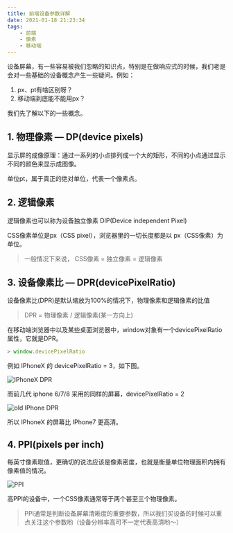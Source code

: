 ```yaml
---
title: 前端设备参数详解
date: 2021-01-18 21:23:34
tags:
    - 前端
    - 像素
    - 移动端
---
```


设备屏幕，有一些容易被我们忽略的知识点，特别是在做响应式的时候，我们老是会对一些基础的设备概念产生一些疑问。例如：

1. px、pt有啥区别呀？
2. 移动端到底能不能用px？

我们先了解以下的一些概念。

## 1. 物理像素 — DP(device pixels)

显示屏的成像原理：通过一系列的小点排列成一个大的矩形，不同的小点通过显示不同的颜色来显示成图像。

单位pt，属于真正的绝对单位，代表一个像素点。

## 2. 逻辑像素

逻辑像素也可以称为设备独立像素 DIP(Device independent Pixel)

CSS像素单位是px（CSS pixel），浏览器里的一切长度都是以 px（CSS像素）为单位。

> 一般情况下来说， CSS像素 = 独立像素 = 逻辑像素 

## 3. 设备像素比 — DPR(devicePixelRatio)

设备像素比(DPR)是默认缩放为100%的情况下，物理像素和逻辑像素的比值

> DPR = 物理像素 / 逻辑像素(某一方向上)

在移动端浏览器中以及某些桌面浏览器中，window对象有一个devicePixelRatio属性，它就是DPR。

```javascript
> window.devicePixelRatio
```

例如 IPhoneX 的 devicePixelRatio = 3，如下图。

![IPhoneX DPR](ipx.png)

而前几代 iphone 6/7/8 采用的同样的屏幕，devicePixelRatio = 2

![old IPhone DPR](ip7.png)

所以 IPhoneX 的屏幕比 IPhone7 更高清。

## 4. PPI(pixels per inch)

每英寸像素取值，更确切的说法应该是像素密度，也就是衡量单位物理面积内拥有像素值的情况。

![PPI](ppi.png)

高PPI的设备中，一个CSS像素通常等于两个甚至三个物理像素。

> PPI通常是判断设备屏幕清晰度的重要参数，所以我们买设备的时候可以重点关注这个参数哟（设备分辨率高可不一定代表高清哟～）

